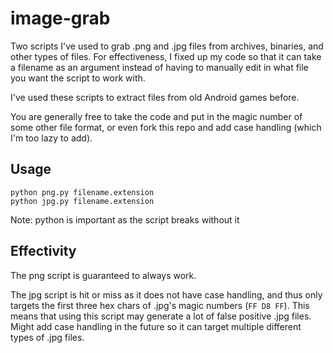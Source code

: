 # image-grab
Two scripts I've used to grab .png and .jpg files from archives, binaries, and other types of files. For effectiveness, I fixed up my code so that it can take a filename as an argument instead of having to manually edit in what file you want the script to work with.

I've used these scripts to extract files from old Android games before.

You are generally free to take the code and put in the magic number of some other file format, or even fork this repo and add case handling (which I'm too lazy to add).

## Usage
``python png.py filename.extension``<br/>
``python jpg.py filename.extension``

Note: python is important as the script breaks without it

## Effectivity
The png script is guaranteed to always work.

The jpg script is hit or miss as it does not have case handling, and thus only targets the first three hex chars of .jpg's magic numbers (``FF D8 FF``). This means that using this script may generate a lot of false positive .jpg files. Might add case handling in the future so it can target multiple different types of .jpg files.
